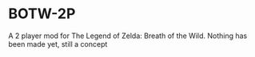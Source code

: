 # BOTW-2P
A 2 player mod for The Legend of Zelda: Breath of the Wild. Nothing has been made yet, still a concept
